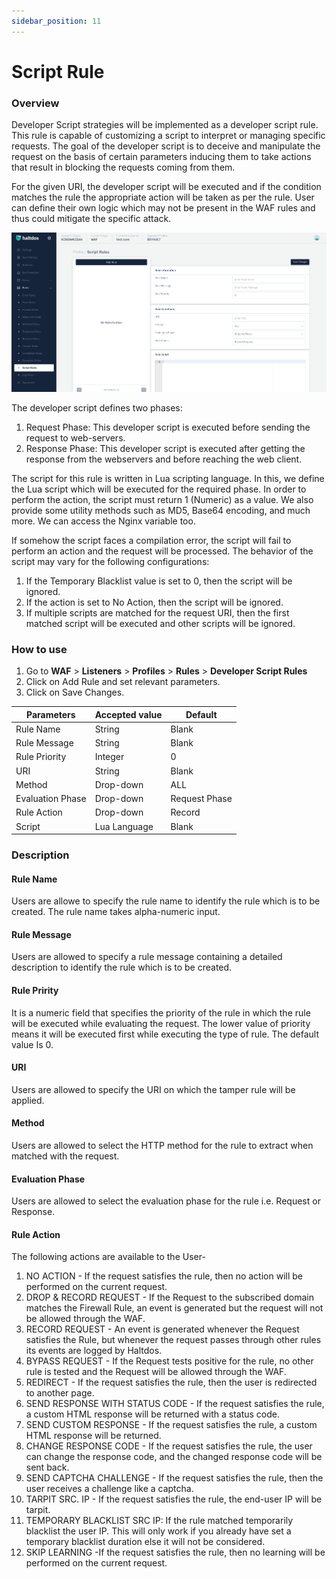 ```yaml
---
sidebar_position: 11
---
```

# Script Rule
   
### Overview
Developer Script strategies will be implemented as a developer script rule. This rule is capable of customizing a script to interpret or managing specific requests. The goal of the developer script is to deceive and manipulate the request on the basis of certain parameters inducing them to take actions that result in blocking the requests coming from them.
   
For the given URI, the developer script will be executed and if the condition matches the rule the appropriate action will be taken as per the rule. User can define their own logic which may not be present in the WAF rules and thus could mitigate the specific attack.

![Script Rule](/img/waf/v2/script_rule.png)
   
The developer script defines two phases:
1. Request Phase: This developer script is executed before sending the request to web-servers.
2. Response Phase: This developer script is executed after getting the response from the webservers and before reaching the web client.

The script for this rule is written in Lua scripting language. In this, we define the Lua script which will be executed for the required phase. In order to perform the action, the script must return 1 (Numeric) as a value. We also provide some utility methods such as MD5, Base64 encoding, and much more. We can access the Nginx variable too. 

If somehow the script faces a compilation error, the script will fail to perform an action and the request will be processed.
The behavior of the script may vary for the following configurations:
1. If the Temporary Blacklist value is set to 0, then the script will be ignored.
2. If the action is set to No Action, then the script will be ignored.
3. If multiple scripts are matched for the request URI, then the first matched script will be executed and other scripts will be ignored.

### How to use
1. Go to **WAF** > **Listeners** >  **Profiles** > **Rules** > **Developer Script Rules**
2. Click on Add Rule and set relevant parameters.
3. Click on Save Changes. 
   
| Parameters       | Accepted value |  Default      |
|------------------|----------------|---------------|
| Rule Name        | String         | Blank         |
| Rule Message     | String         | Blank         |
| Rule Priority    | Integer        | 0             |
| URI              | String         | Blank         |
| Method           | Drop-down      | ALL           |
| Evaluation Phase | Drop-down      | Request Phase |
| Rule Action      | Drop-down      | Record        |
| Script           | Lua Language   | Blank         |
   
### Description 

#### Rule Name
Users are allowe to specify the rule name to identify the rule which is to be created. The rule name takes alpha-numeric input.

#### Rule Message
Users are allowed to specify a rule message containing a detailed description to identify the rule which is to be created.

#### Rule Pririty
It is a numeric field that specifies the priority of the rule in which the rule will be executed while evaluating the request. The lower value of priority means it will be executed first while executing the type of rule. The default value Is 0. 

#### URI
Users are allowed to specify the URI on which the tamper rule will be applied.

#### Method
Users are allowed to select the HTTP method for the rule to extract when matched with the request.

#### Evaluation Phase
Users are allowed to select the evaluation phase for the rule i.e. Request or Response.

#### Rule Action 

The following actions are available to the User-
   
1. NO ACTION - If the request satisfies the rule, then no action will be performed on the current request.
2. DROP  & RECORD REQUEST - If the Request to the subscribed domain matches the Firewall Rule, an event is generated but the request will not be allowed through the WAF.
3. RECORD REQUEST - An event is generated whenever the Request satisfies the Rule, but whenever the request passes through other rules its events are logged by Haltdos.
4. BYPASS REQUEST - If the Request tests positive for the rule, no other rule is tested and the Request will be allowed through the WAF.
5. REDIRECT - If the request satisfies the rule, then the user is redirected to another page.
6. SEND RESPONSE WITH STATUS CODE - If the request satisfies the rule, a custom HTML response will be returned with a status code.
7. SEND CUSTOM RESPONSE - If the request satisfies the rule, a custom HTML response will be returned.
8. CHANGE RESPONSE CODE - If the request satisfies the rule, the user can change the response code, and the changed response code will be sent back.
9. SEND CAPTCHA CHALLENGE - If the request satisfies the rule, then the user receives a challenge like a captcha.
10. TARPIT SRC. IP - If the request satisfies the rule, the end-user IP will be tarpit.
11. TEMPORARY BLACKLIST SRC IP: If the rule matched temporarily blacklist the user IP. This will only work if you already have set a temporary blacklist duration else it will not be considered.
12. SKIP LEARNING -If the request satisfies the rule, then no learning will be performed on the current request.


